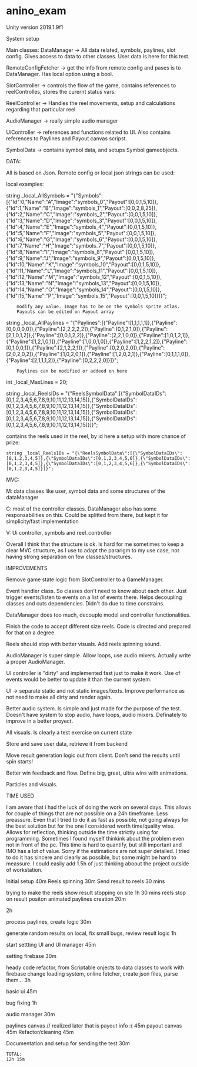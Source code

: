 # anino_exam 

Unity version 2019.1.9f1

System setup

Main classes:
DataManager -> All data related, symbols, paylines, slot config. Gives access to data to other classes. User data is here for this test. 

RemoteConfigFetcher -> get the info from remote config and pases is to DataManager. Has local option using a bool.

SlotController -> controls the flow of the game, contains references to reelControlles, stores the curernt status vars.

ReelController -> Handles the reel movements, setup and calculations regarding that particular reel

AudioManager -> really simple audio manager

UiController -> references and functions related to UI. Also contains references to Paylines and Payout canvas scripst.

SymbolData -> contains symbol data, and setups Symbol gameobjects.

DATA:

All is based on Json. Remote config or local json strings can be used:

local examples:

string _local_AllSymbols =
        "{\"Symbols\":[{\"Id\":0,\"Name\":\"A\",\"Image\":\"symbols_0\",\"Payout\":[0,0,1,5,10]},{\"Id\":1,\"Name\":\"B\",\"Image\":\"symbols_1\",\"Payout\":[0,0,2,8,25]},{\"Id\":2,\"Name\":\"C\",\"Image\":\"symbols_2\",\"Payout\":[0,0,1,5,10]},{\"Id\":3,\"Name\":\"D\",\"Image\":\"symbols_3\",\"Payout\":[0,0,1,5,10]},{\"Id\":4,\"Name\":\"E\",\"Image\":\"symbols_4\",\"Payout\":[0,0,1,5,10]},{\"Id\":5,\"Name\":\"F\",\"Image\":\"symbols_5\",\"Payout\":[0,0,1,5,10]},{\"Id\":6,\"Name\":\"G\",\"Image\":\"symbols_6\",\"Payout\":[0,0,1,5,10]},{\"Id\":7,\"Name\":\"H\",\"Image\":\"symbols_7\",\"Payout\":[0,0,1,5,10]},{\"Id\":8,\"Name\":\"I\",\"Image\":\"symbols_8\",\"Payout\":[0,0,1,5,10]},{\"Id\":9,\"Name\":\"J\",\"Image\":\"symbols_9\",\"Payout\":[0,0,1,5,10]},{\"Id\":10,\"Name\":\"K\",\"Image\":\"symbols_10\",\"Payout\":[0,0,1,5,10]},{\"Id\":11,\"Name\":\"L\",\"Image\":\"symbols_11\",\"Payout\":[0,0,1,5,10]},{\"Id\":12,\"Name\":\"M\",\"Image\":\"symbols_12\",\"Payout\":[0,0,1,5,10]},{\"Id\":13,\"Name\":\"N\",\"Image\":\"symbols_13\",\"Payout\":[0,0,1,5,10]},{\"Id\":14,\"Name\":\"O\",\"Image\":\"symbols_14\",\"Payout\":[0,0,1,5,10]},{\"Id\":15,\"Name\":\"P\",\"Image\":\"symbols_15\",\"Payout\":[0,0,1,5,10]}]}";
        
        modify any value. Image has to be on the symbols sprite atlas.
        Payouts can be edited on Payout array

string _local_AllPaylines =
        "{\"Paylines\":[{\"Payline\":[1,1,1,1,1]},{\"Payline\":[0,0,0,0,0]},{\"Payline\":[2,2,2,2,2]},{\"Payline\":[0,1,2,1,0]},{\"Payline\":[2,1,0,1,2]},{\"Payline\":[0,0,1,2,2]},{\"Payline\":[2,2,1,0,0]},{\"Payline\":[1,0,1,2,1]},{\"Payline\":[1,2,1,0,1]},{\"Payline\":[1,0,0,1,0]},{\"Payline\":[1,2,2,1,2]},{\"Payline\":[0,1,0,0,1]},{\"Payline\":[2,1,2,2,1]},{\"Payline\":[0,2,0,2,0]},{\"Payline\":[2,0,2,0,2]},{\"Payline\":[1,0,2,0,1]},{\"Payline\":[1,2,0,2,1]},{\"Payline\":[0,1,1,1,0]},{\"Payline\":[2,1,1,1,2]},{\"Payline\":[0,2,2,2,0]}]}";
        
        Paylines can be modified or addeed on here
        
        

int _local_MaxLines = 20;

    
string _local_ReelsIDs = "{\"ReelsSymbolData\":[{\"SymbolDataIDs\":[0,1,2,3,4,5,6,7,8,9,10,11,12,13,14,15]},{\"SymbolDataIDs\":[0,1,2,3,4,5,6,7,8,9,10,11,12,13,14,15]},{\"SymbolDataIDs\":[0,1,2,3,4,5,6,7,8,9,10,11,12,13,14,15]},{\"SymbolDataIDs\":[0,1,2,3,4,5,6,7,8,9,10,11,12,13,14,15]},{\"SymbolDataIDs\":[0,1,2,3,4,5,6,7,8,9,10,11,12,13,14,15]}]}";

contains the reels used in the reel, by id
here a setup with more chance of prize:

    string _local_ReelsIDs = "{\"ReelsSymbolData\":[{\"SymbolDataIDs\":[0,1,2,3,4,5]},{\"SymbolDataIDs\":[0,1,2,3,4,5,6]},{\"SymbolDataIDs\":[0,1,2,3,4,5]},{\"SymbolDataIDs\":[0,1,2,3,4,5,6]},{\"SymbolDataIDs\":[0,1,2,3,4,5]}]}";


MVC:

M: data classes like user, symbol data and some structures of the dataManager

C: most of the controller classes. DataManager also has some responsabilities on this. Could be splitted from there, but kept it for simplicity/fast implementation

V: Ui controller, symbols and reel_controller

Overall I think that the structure is ok. Is hard for me sometimes to keep a clear MVC structure, as I use to adapt the pararigm to my use case, not having strong separation on few classes/structures.

IMPROVEMENTS

Remove game state logic from SlotController to a GameManager.

Event handler class. So classes don't need to know about each other. Just trigger events/listen to events on a list of events there. Helps decoupling classes and cuts dependencies. Didn't do due to time constrains.

DataManager does too much, decouple model and controller functionalities.

Finish the code to accept different size reels. Code is directed and prepared for that on a degree.

Reels should stop with better visuals. Add reels spinning sound.

AudioManager is super simple. Allow loops, use audio mixers. Actually write a proper AudioManager.

UI controller is "dirty" and implemented fast just to make it work. Use of events would be better to update it than the current system.

UI -> separate static and not static images/texts. Improve performance as not need to make all dirty and render again.

Better audio system. Is simple and just made for the purpose of the test. Doesn't have system to stop audio, have loops, audio mixers. Definately to improve in a better proyect.

All visuals. Is clearly a test exercise on current state

Store and save user data, retrieve it from backend

Move result generation logic out from client. Don't send the results until spin starts!

Better win feedback and flow. Define big, great, ultra wins with animations.

Particles and visuals.

TIME USED


I am aware that i had the luck of doing the work on several days. This allows for couple of things that are not possible on a 24h timeframe.
Less preassure. Even that I tried to do it as fast as possible, not going always for the best solution but for the one I considered worth time/quality wise.
Allows for reflection, thinking outside the time strictly using for programming. Sometimes I found myself thinkink about the problem even not in front of the pc. This time is hard to quantify, but still important and IMO has a lot of value. Sorry if the estimations are not super detailed. I tried to do it has sincere and clearly as possible, but some might be hard to meassure. I could easily add 1.5h of just thinking aboout the project outside of workstation.


Initial setup                                                                           40m
Reels spinning                                                                          30m
Send result to reels 30 mins

trying to make the reels show result stopping on site                                   1h
30 mins reels stop on result positon animated
paylines creation                                                                       20m

2h

process paylines, create logic                                                          30m

generate random results on local, fix small bugs, review result logic                   1h

start settting UI and UI manager                                                        45m

setting firebase                                                                        30m


heady code refactor, from Scriptable onjects to data classes to work with firebase
change loading system, online fetcher, create json files, parse them...                 3h

basic ui                                                                                45m

bug fixing                                                                              1h

audio manager                                                                           30m

paylines canvas // realized later that is payout info :(                                45m
payout canvas                                                                           45m
Refactor/cleaning                                                                       45m
 
Documentation and setup for sending the test                                            30m

    TOTAL:                                                                              12h 15m

